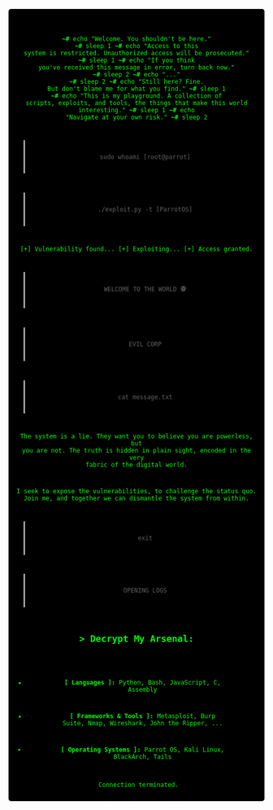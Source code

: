 <div align="center">
  <pre style="background-color: #000000; color: #0f0; font-family: 'Courier New', Courier, monospace; padding: 10px; border-radius: 5px;">
  <code>
  
**~#**  echo "Welcome. You shouldn't be here."
**~#**  sleep 1
**~#**  echo "Access to this system is restricted. Unauthorized access will be prosecuted."
**~#**  sleep 1
**~#**  echo "If you think you've received this message in error, turn back now."
**~#**  sleep 2
**~#**  echo "..."
**~#**  sleep 2
**~#**  echo "Still here? Fine. But don't blame me for what you find."
**~#**  sleep 1
**~#**  echo "This is my playground. A collection of scripts, exploits, and tools, the things that make this world interesting."
**~#**  sleep 1
**~#**  echo "Navigate at your own risk."
**~#**  sleep 2

> sudo whoami
[root@parrot]
  
  > ./exploit.py -t [ParrotOS] 

  [+] Vulnerability found...
  [+] Exploiting...
  [+] Access granted.

  > WELCOME TO THE WORLD 🕵️

  > EVIL CORP

  > cat message.txt

  The system is a lie. They want you to believe you are powerless, but you are not. 
  The truth is hidden in plain sight, encoded in the very fabric of the digital world. 

  I seek to expose the vulnerabilities, to challenge the status quo.
  Join me, and together we can dismantle the system from within. 

  > exit

 > OPENING LOGS

  ## > Decrypt My Arsenal:

* **[ Languages ]:** Python, Bash, JavaScript, C, Assembly
* **[ Frameworks & Tools ]:** Metasploit, Burp Suite, Nmap, Wireshark,  John the Ripper,  ...
* **[ Operating Systems ]:** Parrot OS, Kali Linux, BlackArch, Tails

  Connection terminated.
  </code>
  </pre>
</div>

